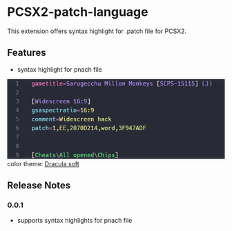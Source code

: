 # PCSX2-patch-language

This extension offers syntax highlight for .patch file for PCSX2.

## Features

- syntax highlight for pnach file

![syntax-highlight-example](https://github.com/Take-Me1010/PCSX2-patch-language/blob/main/image/README/syntax-highlight-example.png?raw=true)
color theme: [Dracula soft](https://draculatheme.com/visual-studio-code)


## Release Notes

### 0.0.1

- supports syntax highlights for pnach file
